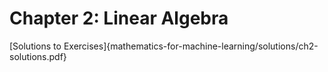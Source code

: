 # Chapter 2: Linear Algebra
[Solutions to Exercises]{mathematics-for-machine-learning/solutions/ch2-solutions.pdf}
